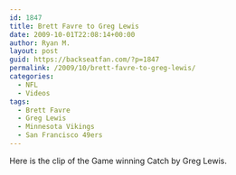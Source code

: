```yaml
---
id: 1847
title: Brett Favre to Greg Lewis
date: 2009-10-01T22:08:14+00:00
author: Ryan M.
layout: post
guid: https://backseatfan.com/?p=1847
permalink: /2009/10/brett-favre-to-greg-lewis/
categories:
  - NFL
  - Videos
tags:
  - Brett Favre
  - Greg Lewis
  - Minnesota Vikings
  - San Francisco 49ers
---
```


<div class="entry">
  <p>
  </p>

  <p>
    Here is the clip of the Game winning Catch by Greg Lewis.
  </p>
</div>
